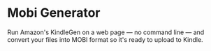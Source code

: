 Mobi Generator
==============

Run Amazon's KindleGen on a web page — no command line — and convert your files into MOBI format so it's ready to upload to Kindle.
